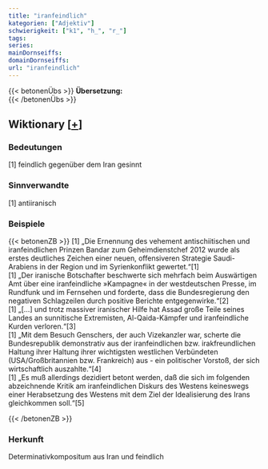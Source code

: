 ```yaml
---
title: "iranfeindlich"
kategorien: ["Adjektiv"]
schwierigkeit: ["k1", "h_", "r_"]
tags:
series:
mainDornseiffs:
domainDornseiffs:
url: "iranfeindlich"
---
```


{{< betonenÜbs >}}
**Übersetzung:**  
{{< /betonenÜbs >}}

## Wiktionary [[+](https://de.wiktionary.org/wiki/iranfeindlich)]

### Bedeutungen
[1] feindlich gegenüber dem Iran gesinnt  

### Sinnverwandte
[1] antiiranisch  

### Beispiele
{{< betonenZB >}}
[1] „Die Ernennung des vehement antischiitischen und iranfeindlichen Prinzen Bandar zum Geheimdienstchef 2012 wurde als erstes deutliches Zeichen einer neuen, offensiveren Strategie Saudi-Arabiens in der Region und im Syrienkonflikt gewertet.“[1]  
[1] „Der iranische Botschafter beschwerte sich mehrfach beim Auswärtigen Amt über eine iranfeindliche »Kampagne« in der westdeutschen Presse, im Rundfunk und im Fernsehen und forderte, dass die Bundesregierung den negativen Schlagzeilen durch positive Berichte entgegenwirke.“[2]  
[1] „[…] und trotz massiver iranischer Hilfe hat Assad große Teile seines Landes an sunnitische Extremisten, Al-Qaida-Kämpfer und iranfeindliche Kurden verloren.“[3]  
[1] „Mit dem Besuch Genschers, der auch Vizekanzler war, scherte die Bundesrepublik demonstrativ aus der iranfeindlichen bzw. irakfreundlichen Haltung ihrer Haltung ihrer wichtigsten westlichen Verbündeten (USA/Großbritannien bzw. Frankreich) aus - ein politischer Vorstoß, der sich wirtschaftlich auszahlte.“[4]  
[1] „Es muß allerdings dezidiert betont werden, daß die sich im folgenden abzeichnende Kritik am iranfeindlichen Diskurs des Westens keineswegs einer Herabsetzung des Westens mit dem Ziel der Idealisierung des Irans gleichkommen soll.“[5]  

{{< /betonenZB >}}
### Herkunft
Determinativkompositum aus Iran und feindlich  


